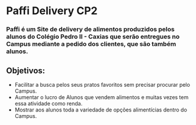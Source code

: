 #  Paffi Delivery CP2

### Paffi é um Site de delivery de alimentos produzidos pelos alunos do Colégio Pedro II - Caxias que serão entregues no Campus mediante a pedido dos clientes, que são também alunos.

## Objetivos:

+ Facilitar a busca pelos seus pratos favoritos sem precisar procurar pelo Campus.
+ Aumentar o lucro de Alunos que vendem alimentos e muitas vezes tem essa atividade como renda.
+ Mostrar aos alunos toda a variedade de opções alimentícias dentro do Campus.
